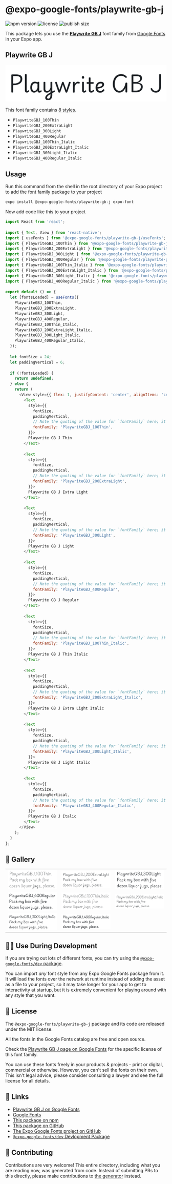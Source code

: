 # @expo-google-fonts/playwrite-gb-j

![npm version](https://flat.badgen.net/npm/v/@expo-google-fonts/playwrite-gb-j)
![license](https://flat.badgen.net/github/license/expo/google-fonts)
![publish size](https://flat.badgen.net/packagephobia/install/@expo-google-fonts/playwrite-gb-j)

This package lets you use the [**Playwrite GB J**](https://fonts.google.com/specimen/Playwrite+GB+J) font family from [Google Fonts](https://fonts.google.com/) in your Expo app.

## Playwrite GB J

![Playwrite GB J](./font-family.png)

This font family contains [8 styles](#-gallery).

- `PlaywriteGBJ_100Thin`
- `PlaywriteGBJ_200ExtraLight`
- `PlaywriteGBJ_300Light`
- `PlaywriteGBJ_400Regular`
- `PlaywriteGBJ_100Thin_Italic`
- `PlaywriteGBJ_200ExtraLight_Italic`
- `PlaywriteGBJ_300Light_Italic`
- `PlaywriteGBJ_400Regular_Italic`

## Usage

Run this command from the shell in the root directory of your Expo project to add the font family package to your project
```sh
expo install @expo-google-fonts/playwrite-gb-j expo-font
```

Now add code like this to your project
```js
import React from 'react';

import { Text, View } from 'react-native';
import { useFonts } from '@expo-google-fonts/playwrite-gb-j/useFonts';
import { PlaywriteGBJ_100Thin } from '@expo-google-fonts/playwrite-gb-j/100Thin';
import { PlaywriteGBJ_200ExtraLight } from '@expo-google-fonts/playwrite-gb-j/200ExtraLight';
import { PlaywriteGBJ_300Light } from '@expo-google-fonts/playwrite-gb-j/300Light';
import { PlaywriteGBJ_400Regular } from '@expo-google-fonts/playwrite-gb-j/400Regular';
import { PlaywriteGBJ_100Thin_Italic } from '@expo-google-fonts/playwrite-gb-j/100Thin_Italic';
import { PlaywriteGBJ_200ExtraLight_Italic } from '@expo-google-fonts/playwrite-gb-j/200ExtraLight_Italic';
import { PlaywriteGBJ_300Light_Italic } from '@expo-google-fonts/playwrite-gb-j/300Light_Italic';
import { PlaywriteGBJ_400Regular_Italic } from '@expo-google-fonts/playwrite-gb-j/400Regular_Italic';

export default () => {
  let [fontsLoaded] = useFonts({
    PlaywriteGBJ_100Thin,
    PlaywriteGBJ_200ExtraLight,
    PlaywriteGBJ_300Light,
    PlaywriteGBJ_400Regular,
    PlaywriteGBJ_100Thin_Italic,
    PlaywriteGBJ_200ExtraLight_Italic,
    PlaywriteGBJ_300Light_Italic,
    PlaywriteGBJ_400Regular_Italic,
  });

  let fontSize = 24;
  let paddingVertical = 6;

  if (!fontsLoaded) {
    return undefined;
  } else {
    return (
      <View style={{ flex: 1, justifyContent: 'center', alignItems: 'center' }}>
        <Text
          style={{
            fontSize,
            paddingVertical,
            // Note the quoting of the value for `fontFamily` here; it expects a string!
            fontFamily: 'PlaywriteGBJ_100Thin',
          }}>
          Playwrite GB J Thin
        </Text>

        <Text
          style={{
            fontSize,
            paddingVertical,
            // Note the quoting of the value for `fontFamily` here; it expects a string!
            fontFamily: 'PlaywriteGBJ_200ExtraLight',
          }}>
          Playwrite GB J Extra Light
        </Text>

        <Text
          style={{
            fontSize,
            paddingVertical,
            // Note the quoting of the value for `fontFamily` here; it expects a string!
            fontFamily: 'PlaywriteGBJ_300Light',
          }}>
          Playwrite GB J Light
        </Text>

        <Text
          style={{
            fontSize,
            paddingVertical,
            // Note the quoting of the value for `fontFamily` here; it expects a string!
            fontFamily: 'PlaywriteGBJ_400Regular',
          }}>
          Playwrite GB J Regular
        </Text>

        <Text
          style={{
            fontSize,
            paddingVertical,
            // Note the quoting of the value for `fontFamily` here; it expects a string!
            fontFamily: 'PlaywriteGBJ_100Thin_Italic',
          }}>
          Playwrite GB J Thin Italic
        </Text>

        <Text
          style={{
            fontSize,
            paddingVertical,
            // Note the quoting of the value for `fontFamily` here; it expects a string!
            fontFamily: 'PlaywriteGBJ_200ExtraLight_Italic',
          }}>
          Playwrite GB J Extra Light Italic
        </Text>

        <Text
          style={{
            fontSize,
            paddingVertical,
            // Note the quoting of the value for `fontFamily` here; it expects a string!
            fontFamily: 'PlaywriteGBJ_300Light_Italic',
          }}>
          Playwrite GB J Light Italic
        </Text>

        <Text
          style={{
            fontSize,
            paddingVertical,
            // Note the quoting of the value for `fontFamily` here; it expects a string!
            fontFamily: 'PlaywriteGBJ_400Regular_Italic',
          }}>
          Playwrite GB J Italic
        </Text>
      </View>
    );
  }
};

```

## 🔡 Gallery


||||
|-|-|-|
|![PlaywriteGBJ_100Thin](.//100Thin/PlaywriteGBJ_100Thin.ttf.png)|![PlaywriteGBJ_200ExtraLight](.//200ExtraLight/PlaywriteGBJ_200ExtraLight.ttf.png)|![PlaywriteGBJ_300Light](.//300Light/PlaywriteGBJ_300Light.ttf.png)||
|![PlaywriteGBJ_400Regular](.//400Regular/PlaywriteGBJ_400Regular.ttf.png)|![PlaywriteGBJ_100Thin_Italic](.//100Thin_Italic/PlaywriteGBJ_100Thin_Italic.ttf.png)|![PlaywriteGBJ_200ExtraLight_Italic](.//200ExtraLight_Italic/PlaywriteGBJ_200ExtraLight_Italic.ttf.png)||
|![PlaywriteGBJ_300Light_Italic](.//300Light_Italic/PlaywriteGBJ_300Light_Italic.ttf.png)|![PlaywriteGBJ_400Regular_Italic](.//400Regular_Italic/PlaywriteGBJ_400Regular_Italic.ttf.png)|||


## 👩‍💻 Use During Development

If you are trying out lots of different fonts, you can try using the [`@expo-google-fonts/dev` package](https://github.com/expo/google-fonts/tree/master/font-packages/dev#readme).

You can import *any* font style from any Expo Google Fonts package from it. It will load the fonts
over the network at runtime instead of adding the asset as a file to your project, so it may take longer
for your app to get to interactivity at startup, but it is extremely convenient
for playing around with any style that you want.

## 📖 License

The `@expo-google-fonts/playwrite-gb-j` package and its code are released under the MIT license.

All the fonts in the Google Fonts catalog are free and open source.

Check the [Playwrite GB J page on Google Fonts](https://fonts.google.com/specimen/Playwrite+GB+J) for the specific license of this font family.

You can use these fonts freely in your products & projects - print or digital, commercial or otherwise. However, you can't sell the fonts on their own. This isn't legal advice, please consider consulting a lawyer and see the full license for all details.

## 🔗 Links

- [Playwrite GB J on Google Fonts](https://fonts.google.com/specimen/Playwrite+GB+J)
- [Google Fonts](https://fonts.google.com/)
- [This package on npm](https://www.npmjs.com/package/@expo-google-fonts/playwrite-gb-j)
- [This package on GitHub](https://github.com/expo/google-fonts/tree/master/font-packages/playwrite-gb-j)
- [The Expo Google Fonts project on GitHub](https://github.com/expo/google-fonts)
- [`@expo-google-fonts/dev` Devlopment Package](https://github.com/expo/google-fonts/tree/master/font-packages/dev)

## 🤝 Contributing

Contributions are very welcome! This entire directory, including what you are reading now, was generated from code. Instead of submitting PRs to this directly, please make contributions to [the generator](https://github.com/expo/google-fonts/tree/master/packages/generator) instead.

